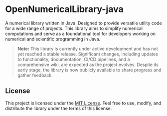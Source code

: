 # OpenNumericalLibrary-java
A numerical library written in Java. Designed to provide versatile utility code for a wide range of projects. This library aims to simplify numerical computations and serve as a foundational tool for developers working on numerical and scientific programming in Java.

> **Note:** This library is currently under active development and has not yet reached a stable release. Significant changes, including updates to functionality, documentation, CI/CD pipelines, and a comprehensive wiki, are expected as the project evolves. Despite its early stage, the library is now publicly available to share progress and gather feedback.

## License
This project is licensed under the [MIT License](./LICENSE). Feel free to use, modify, and distribute the library under the terms of this license.

<!---
## Donation
If you find this project useful, consider making a donation.
- [Ko-fi](https://ko-fi.com/pablobernalpolo)
Every contribution, no matter the size, is greatly appreciated. It reminds that there is someone who cares about this project, and encourages to continue developing it.
-->
